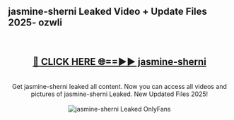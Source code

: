 <h2>jasmine-sherni Leaked Video + Update Files 2025- ozwli</h2>
<br>
<div align="center">
<h2><a href="https://libra.edu.pl?jasmine-sherni" rel="nofollow">🔴 CLICK HERE 🌐==►► jasmine-sherni</a></h2>
<br>
Get jasmine-sherni leaked all content. Now you can access all videos and pictures of jasmine-sherni Leaked. New Updated Files 2025!
<br>
<br>
<a href="https://libra.edu.pl?jasmine-sherni" rel="nofollow" data-target="animated-image.originalLink"><img src="https://i.ibb.co.com/WyWwxjT/player-gif2.gif" alt="jasmine-sherni Leaked OnlyFans" style="max-width: 100%; display: inline-block;" data-target="animated-image.originalImage"></a>
</div>
<br>
